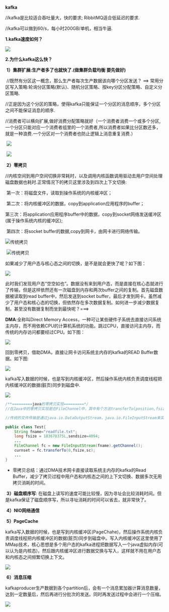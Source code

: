 **kafka**

//kafka是比较适合吞吐量大，快的要求;  RibbitMQ适合低延迟的要求.

//kafka可以做到60/s，每小时200GB/单机，相当牛逼.



**1.kafka速度如何？**

![](./images/40.jpg)



**2.为什么kafka这么快？**

​	**1）集群扩展:生产者多了也就快了.(做集群负载均衡 要先做好)**

​		//既然有分区这一概念，那么生产者每次生产数据该向哪个分区发送？ ==> 常用分区写入策略:轮询分区策略(默认)、随机分区策略、按key分区分配策略、自定义分区策略.

​		//正是因为这个分区的策略，使得kafka只能保证一个分区的消息顺序，多个分区之间不能保证消息的顺序.

​		//消费者可以横向扩展,做好消费分配策略就好（一个消费者消费一个或多个分区,一个分区只能对应一个消费者组里的一个消费者,所以消费者如果比分区数还多，就是一种浪费.一个分区对一个消费者也防止逻辑上消息重复消费.）

​		![](./images/41.jpg)

​		![](./images/42.jpg)

​	**2）零拷贝**

​		//内核空间到用户空间切换非常耗时，以及调用内核函数调用驱动去用户空间处理磁盘数据也耗时.正常情况下的拷贝这里涉及到四次上下文切换:

​		第一次：将磁盘文件，读取到操作系统的内核缓冲区；

​		第二次：将内核缓冲区的数据，copy到application应用程序的buffer；

​		第三次：将application应用程序buffer中的数据，copy到socket网络发送缓冲区(属于操作系统内核的缓冲区);

​		第四次：将socket buffer的数据,copy到网卡，由网卡进行网络传输。

![传统拷贝](./images/43.jpg)

​	![传统拷贝](./images/44.jpg)

如果减少了用户态与核心态之间的切换，是不是就会更快了呢？如下图：

![](./images/45.jpg)

此时我们发现用户态“空空如也”。数据没有来到用户态，而是直接在核心态就进行了传输，但是这样依然还有一次磁盘到内存和两次buffer之间的复制。首先磁盘数据被读取到read buffer中，然后发送到socket buffer，最后才发到网卡。虽然减少了用户态和核心态的切换，但依然存在多次数据复制。如何进一步减少数据复制，甚至没有数据复制而坐到最快呢？===>

**DMA**:全称叫Direct Memory Access，一种可让某些硬件子系统去直接访问系统主内存，而不用依赖CPU的计算机系统的功能。跳过CPU，直接访问主内存，而传统的内存访问都要经过CPU。如下图：

![](./images/46.jpg)

回到零拷贝，借助DMA，直接让网卡访问系统主内存的kafka的READ Buffer数据。如下图:

![](./images/47.jpg)

kafka写入数据的时候，也是写到内核缓冲区，然后操作系统内核负责调度线程把内核缓冲区的数据(脏页)同步到磁盘中.

![](./images/48.jpg)

```java
/**=========java的零拷贝实现=========*/
//在Java中的零拷贝实现是在FileChannel中，其中有个方法transferTo(position,fsize,src)。

//传统的文件传输是通过java.io.DataOutputStream，java.io.FileInputStream来实现的，然后通过while循环来读取input，然后写入到output中。

public class Test{
    String fname="readfile.txt";
    long fsize = 183678375L,sendsize=4094;
    ...
    FileChannel fc = new FileInputStream(fname).getChannel();
    curnset = fc.transferTo(0,fsize,sc);
    ...
}

```

- 零拷贝总结：通过DMA技术网卡直接读取系统主内存的kafka的Read Buffer，减少了拷贝过程中用户态和内核态之间的上下文切换、数据多次无用拷贝消耗的时间。



​	**3）磁盘顺序写**: 在磁盘上读写的速度可能比较慢，因为寻址会比较消耗时间。但是kafka保证了磁盘顺序写，所以寻址消耗的时间可以省去，就非常快了。

​	**4）NIO网络通信**

​	**5）PageCache**

​		kafka写入数据的时候，也是写到内核缓冲区(PageChahe)，然后操作系统内核负责调度线程把内核缓冲区的数据(脏页)同步到磁盘中。写入内核缓冲区这里使用了MMap技术，核心思想是多个用户态的kafka进程把数据写入一个java虚拟内存(可以认为是内核态)，然后跟内核缓冲区进行数据交换与写入，这样就不用在用户态和内核态之间频繁切换上下文。

![](./images/48.jpg)

​	**6）消息压缩**

​			kafkaproducer生产数据到各个partition后，会有一个消息累加器计算消息数量，达到一定数量后，然后再进行分批次的发送。同时再发送过程中会进行一个压缩。

![](./images/1/49.jpg)

















